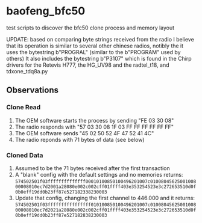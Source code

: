 # baofeng_bfc50

test scripts to discover the bfc50 clone process and memory layout

UPDATE: based on comparing byte strings received from the radio I believe
that its operation is similar to several other chinese radios, notibly the
it uses the bytestring b"PROGRAL" (similar to the b"PROGRAM" used by others)
It also includes the bytestring b"P3107" which is found in the Chirp drivers
for the Retevis H777, the HG_UV98 and the radtel_t18, and tdxone_tdq8a.py

## Observations

### Clone Read
1) The OEM software starts the process by sending "FE 03 30 08"
2) The radio responds with "57 03 30 08 1F 03 FF FF FF FF FF FF"
3) The OEM software sends "45 02 50 52 4F 47 52 41 4C"
4) The radio reponds with 71 bytes of data (see below)

### Cloned Data
1) Assumed to be the 71 bytes received after the first transaction
2) A "blank" config with the default settings and no memories returns: `574502501f03ffffffffffffff00010100850100496201007c0100804562500100800008010ec7d2001a28080e002c002cff01ffff403e353254523e3c272653510d0f0b0eff19dd0b23ff87e527182338230003`
3) Update that config, changing the first channel to 446.000 and it returns:
`574502501f03ffffffffffffffff010100850100496201007c0100804562500100800008010ec7d2021a28080e002c002cff01ffff403e353254523e3c272653510d0f0b0eff19dd0b23ff87e527182838230003`

